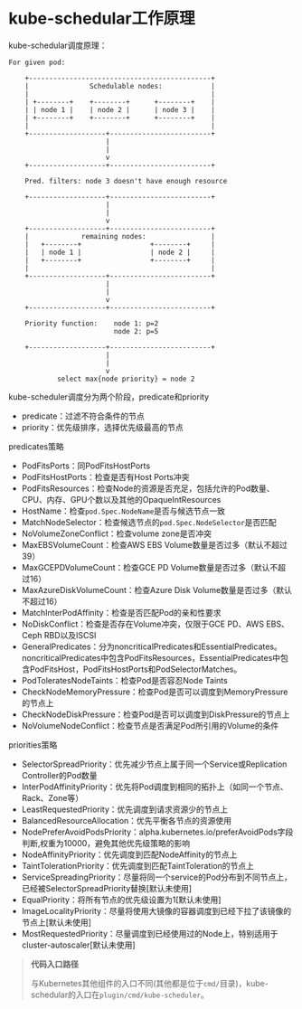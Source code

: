 # kube-schedular工作原理

kube-schedular调度原理：

```
For given pod:

    +---------------------------------------------+
    |               Schedulable nodes:            |
    |                                             |
    | +--------+    +--------+      +--------+    |
    | | node 1 |    | node 2 |      | node 3 |    |
    | +--------+    +--------+      +--------+    |
    |                                             |
    +-------------------+-------------------------+
                        |
                        |
                        v
    +-------------------+-------------------------+

    Pred. filters: node 3 doesn't have enough resource

    +-------------------+-------------------------+
                        |
                        |
                        v
    +-------------------+-------------------------+
    |             remaining nodes:                |
    |   +--------+                 +--------+     |
    |   | node 1 |                 | node 2 |     |
    |   +--------+                 +--------+     |
    |                                             |
    +-------------------+-------------------------+
                        |
                        |
                        v
    +-------------------+-------------------------+

    Priority function:    node 1: p=2
                          node 2: p=5

    +-------------------+-------------------------+
                        |
                        |
                        v
            select max{node priority} = node 2
```

kube-scheduler调度分为两个阶段，predicate和priority

- predicate：过滤不符合条件的节点
- priority：优先级排序，选择优先级最高的节点

predicates策略

- PodFitsPorts：同PodFitsHostPorts
- PodFitsHostPorts：检查是否有Host Ports冲突
- PodFitsResources：检查Node的资源是否充足，包括允许的Pod数量、CPU、内存、GPU个数以及其他的OpaqueIntResources
- HostName：检查`pod.Spec.NodeName`是否与候选节点一致
- MatchNodeSelector：检查候选节点的`pod.Spec.NodeSelector`是否匹配
- NoVolumeZoneConflict：检查volume zone是否冲突
- MaxEBSVolumeCount：检查AWS EBS Volume数量是否过多（默认不超过39）
- MaxGCEPDVolumeCount：检查GCE PD Volume数量是否过多（默认不超过16）
- MaxAzureDiskVolumeCount：检查Azure Disk Volume数量是否过多（默认不超过16）
- MatchInterPodAffinity：检查是否匹配Pod的亲和性要求
- NoDiskConflict：检查是否存在Volume冲突，仅限于GCE PD、AWS EBS、Ceph RBD以及ISCSI
- GeneralPredicates：分为noncriticalPredicates和EssentialPredicates。noncriticalPredicates中包含PodFitsResources，EssentialPredicates中包含PodFitsHost，PodFitsHostPorts和PodSelectorMatches。
- PodToleratesNodeTaints：检查Pod是否容忍Node Taints
- CheckNodeMemoryPressure：检查Pod是否可以调度到MemoryPressure的节点上
- CheckNodeDiskPressure：检查Pod是否可以调度到DiskPressure的节点上
- NoVolumeNodeConflict：检查节点是否满足Pod所引用的Volume的条件

priorities策略

- SelectorSpreadPriority：优先减少节点上属于同一个Service或Replication Controller的Pod数量
- InterPodAffinityPriority：优先将Pod调度到相同的拓扑上（如同一个节点、Rack、Zone等）
- LeastRequestedPriority：优先调度到请求资源少的节点上
- BalancedResourceAllocation：优先平衡各节点的资源使用
- NodePreferAvoidPodsPriority：alpha.kubernetes.io/preferAvoidPods字段判断,权重为10000，避免其他优先级策略的影响
- NodeAffinityPriority：优先调度到匹配NodeAffinity的节点上
- TaintTolerationPriority：优先调度到匹配TaintToleration的节点上
- ServiceSpreadingPriority：尽量将同一个service的Pod分布到不同节点上，已经被SelectorSpreadPriority替换[默认未使用]
- EqualPriority：将所有节点的优先级设置为1[默认未使用]
- ImageLocalityPriority：尽量将使用大镜像的容器调度到已经下拉了该镜像的节点上[默认未使用]
- MostRequestedPriority：尽量调度到已经使用过的Node上，特别适用于cluster-autoscaler[默认未使用]

> **代码入口路径**
>
> 与Kubernetes其他组件的入口不同(其他都是位于`cmd/`目录)，kube-schedular的入口在`plugin/cmd/kube-scheduler`。
>

